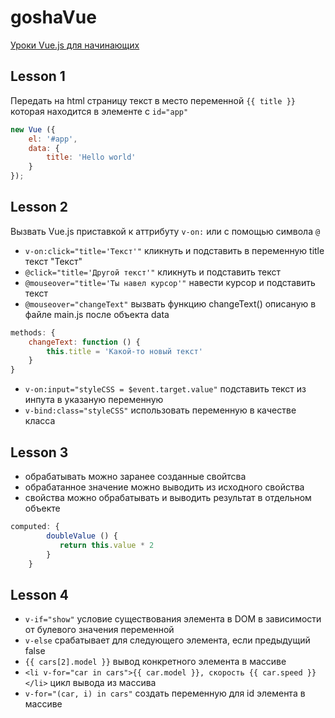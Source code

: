 # goshaVue

[Уроки Vue.js для начинающих](https://www.youtube.com/playlist?list=PL0lO_mIqDDFVVNsIt02JBIdBkjNVHIoum)

## Lesson 1

Передать на html страницу текст в место переменной ``{{ title }}`` которая находится в элементе с ``id="app"``

```js
new Vue ({
    el: '#app',
    data: {
        title: 'Hello world'
    }
});
```

## Lesson 2

Вызвать Vue.js приставкой к аттрибуту ``v-on:`` или с помощью символа ``@``

- ``v-on:click="title='Текст'"`` кликнуть и подставить в переменную title текст "Текст"
- ``@click="title='Другой текст'"`` кликнуть и подставить текст
- ``@mouseover="title='Ты навел курсор'"`` навести курсор и подставить текст
- ``@mouseover="changeText"`` вызвать функцию changeText() описаную в файле main.js после объекта data

```js
methods: {
    changeText: function () {
        this.title = 'Какой-то новый текст'
    }
}
```

- ``v-on:input="styleCSS = $event.target.value"`` подставить текст из инпута в указаную переменную
- ``v-bind:class="styleCSS"`` использовать переменную в качестве класса

## Lesson 3

- обрабатывать можно заранее созданные свойтсва
- обрабатанное значение можно выводить из исходного свойства
- свойства можно обрабатывать и выводить результат в отдельном объекте

```js
computed: {
        doubleValue () {
           return this.value * 2
        }
    }
```

## Lesson 4

- ``v-if="show"`` условие существования элемента в DOM в зависимости от булевого значения переменной
- ``v-else`` срабатывает для следующего элемента, если предыдущий false
- ``{{ cars[2].model }}`` вывод конкретного элемента в массиве
- ``<li v-for="car in cars">{{ car.model }}, скорость {{ car.speed }}</li>`` цикл вывода из массива
- ``v-for="(car, i) in cars"`` создать переменную для id элемента в массиве 
